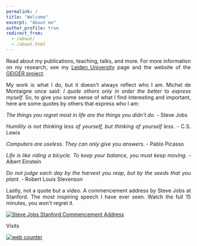 ```yaml
---
permalink: /
title: "Welcome"
excerpt: "About me"
author_profile: true
redirect_from: 
  - /about/
  - /about.html
---
```

<div style="text-align: justify">
<p>Read about my publications, teaching, talks, and more. For more information on my research, see my <a href="https://www.universiteitleiden.nl/en/staffmembers/max-van-haastrecht">Leiden University</a> page and the website of the <a href="https://project.cyber-geiger.eu/">GEIGER project</a>.</p>

<p>My work is what I do, but it doesn't always reflect who I am. Michel de Montaigne once said: <em>I quote others only in order the better to express myself.</em> So, to give you some sense of what I find interesting and important, here are some quotes by others that express who I am:</p>

<p><em>The things you regret most in life are the things you didn't do.</em> - Steve Jobs</p>

<p><em>Humility is not thinking less of yourself, but thinking of yourself less.</em> - C.S. Lewis</p>
  
<p><em>Computers are useless. They can only give you answers.</em> - Pablo Picasso</p>
  
<p><em>Life is like riding a bicycle. To keep your balance, you must keep moving.</em> - Albert Einstein</p>
  
<p><em>Do not judge each day by the harvest you reap, but by the seeds that you plant.</em> - Robert Louis Stevenson</p>

<p>Lastly, not a quote but a video. A commencement address by Steve Jobs at Stanford. The most inspiring speech I have ever seen. Watch the full 15 minutes, you won't regret it.</p>
</div>

[![Steve Jobs Stanford Commencement Address](http://img.youtube.com/vi/UF8uR6Z6KLc/0.jpg)](http://www.youtube.com/watch?v=UF8uR6Z6KLc)

<p>Visits</p>
<a href="https://www.hitwebcounter.com" target="_blank">
<img src="https://hitwebcounter.com/counter/counter.php?page=8011579&style=0038&nbdigits=7&type=page&initCount=0" title="Free Counter" Alt="web counter"   border="0" /></a>
